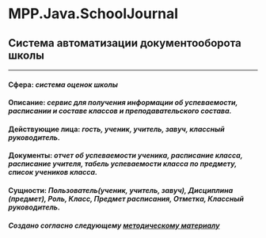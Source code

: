 # MPP.Java.SchoolJournal
## Система автоматизации документооборота школы
---
#### **Сфера:** _система оценок школы_

#### **Описание:** _сервис для получения информации об успеваемости, расписании и составе классов и преподавательского состава._

#### **Действующие лица:** _гость, ученик, учитель, завуч, классный руководитель._

#### **Документы:** _отчет об успеваемости ученика, расписание класса, расписание учителя, табель успеваемости класса по предмету, список учеников класса._

#### **Сущности:** _Пользователь(ученик, учитель, завуч), Дисциплина (предмет), Роль, Класс, Предмет расписания, Отметка, Классный руководитель._

##### Создано согласно следующему [методическому материалу](https://mefody.gitbooks.io/lab-tasks/content/spp_java_js_-_3_kurs_poit)
